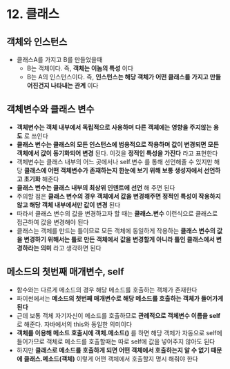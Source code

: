 # 12. 클래스

## 객체와 인스턴스

- 클래스A를 가지고 B를 만들었을때
    - B는 객체이다. 즉, **객체는 이놈의 특성** 이다
    - B는 A의 인스턴스이다. 즉, **인스턴스는 해당 객체가 어떤 클래스를 가지고 만들어진건지 나타내는 관계** 이다

## 객체변수와 클래스 변수

- **객체변수는 객체 내부에서 독립적으로 사용하며 다른 객체에는 영향을 주지않는 용도** 로 쓰인다
- **클래스 변수는 클래스의 모든 인스턴스에 범용적으로 작용하며 값이 변경되면 모든 객체에서 값이 동기화되어 변경** 된다. 이것을 **정적인 특성을 가진다** 라고 표현한다
- 객체변수는 클래스 내부의 어느 곳에서나 self.변수 를 통해 선언해줄 수 있지만 해당 **클래스에 어떤 객체변수가 존재하는지 한눈에 보기 위해 보통 생성자에서 선언하고 초기화** 해준다
- **클래스 변수는 클래스 내부의 최상위 인덴트에 선언** 해 주면 된다
- 주의할 점은 **클래스 변수의 경우 객체에서 값을 변경해주면 정적인 특성이 작용하지 않고 해당 객체 내부에서만 값이 변경** 된다
- 따라서 클래스 변수의 값을 변경하고자 할 때는 **클래스.변수** 이런식으로 클래스로 접근하여 값을 변경해야 된다
- 클래스는 객체를 만드는 틀이므로 모든 객체에 동일하게 작용하는 **클래스 변수의 값을 변경하기 위해서는 틀로 만든 객체에서 값을 변경할게 아니라 틀인 클래스에서 변경하라는 의미** 라고 생각하면 된다

## 메소드의 첫번째 매개변수, self

- 함수와는 다르게 메소드의 경우 해당 메소드를 호출하는 객체가 존재한다
- 파이썬에서는 **메소드의 첫번째 매개변수로 해당 메소드를 호출하는 객체가 들어가게 된다**
- 근데 보통 객체 자기자신이 메소드를 호출하므로 **관례적으로 객체변수 이름을 self** 로 해준다. 자바에서의 this와 동일한 의미이다
- **객체를 이용해 메소드 호출시에 객체.메소드()** 를 하면 해당 객체가 자동으로 self에 들어가므로 객체로 메소드를 호출할때는 따로 self에 값을 넣어주지 않아도 된다
- 하지만 **클래스로 메소드를 호출하게 되면 어떤 객체에서 호출하는지 알 수 없기 때문에 클래스.메소드(객체)** 이렇게 어떤 객체에서 호출할지 명시 해줘야 한다
